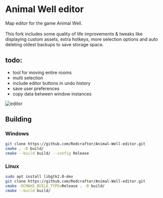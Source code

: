 # Animal Well editor
Map editor for the game Animal Well. <br/><br/>
This fork includes some quality of life improvements & tweaks like displaying custom assets, extra hotkeys, more selection options and auto deleting oldest backups to save storage space.

## todo:
- tool for moving entire rooms
- multi selection
- include editor buttons in undo history
- save user preferences
- copy data between window instances

![editor](https://github.com/Redcrafter/Animal-Well-editor/assets/19157738/dba61c55-b329-418b-81e7-baf141dc786d)

## Building
### Windows

```sh
git clone https://github.com/Redcrafter/Animal-Well-editor.git
cmake . -B build/
cmake --build build/ --config Release
```

### Linux
```sh
sudo apt install libgtk2.0-dev
git clone https://github.com/Redcrafter/Animal-Well-editor.git
cmake -DCMAKE_BUILD_TYPE=Release . -B build/
cmake --build build/
```
